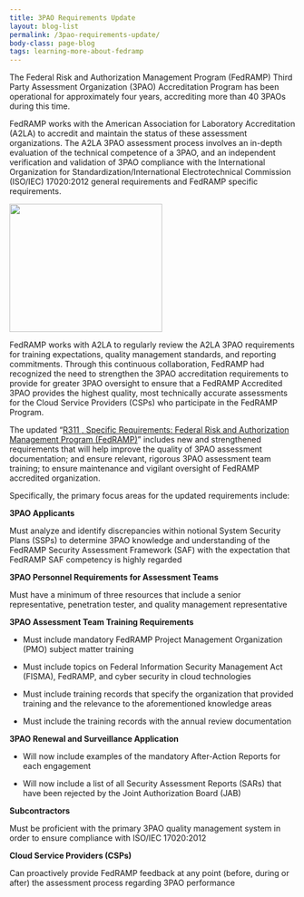 ```yaml
---
title: 3PAO Requirements Update
layout: blog-list
permalink: /3pao-requirements-update/
body-class: page-blog
tags: learning-more-about-fedramp
---
```

The Federal Risk and Authorization Management Program (FedRAMP) Third Party Assessment Organization (3PAO) Accreditation Program has been operational for approximately four years, accrediting more than 40 3PAOs during this time.

FedRAMP works with the American Association for Laboratory Accreditation (A2LA) to accredit and maintain the status of these assessment organizations. The A2LA 3PAO assessment process involves an in-depth evaluation of the technical competence of a 3PAO, and an independent verification and validation of 3PAO compliance with the International Organization for Standardization/International Electrotechnical Commission (ISO/IEC) 17020:2012 general requirements and FedRAMP specific requirements.

<a href="https://s3.amazonaws.com/sitesusa/wp-content/uploads/sites/482/2017/02/Screen-Shot-2017-02-16-at-2.56.26-PM.png"><img class="size-full wp-image-66590 alignright" src="https://s3.amazonaws.com/sitesusa/wp-content/uploads/sites/482/2017/02/Screen-Shot-2017-02-16-at-2.56.26-PM.png" alt="" width="269" height="226" /></a>

FedRAMP works with A2LA to regularly review the A2LA 3PAO requirements for training expectations, quality management standards, and reporting commitments. Through this continuous collaboration, FedRAMP had recognized the need to strengthen the 3PAO accreditation requirements to provide for greater 3PAO oversight to ensure that a FedRAMP Accredited 3PAO provides the highest quality, most technically accurate assessments for the Cloud Service Providers (CSPs) who participate in the FedRAMP Program.

The updated “[R311 , Specific Requirements: Federal Risk and Authorization Management Program (FedRAMP)](https://portal.a2la.org/requirements/A2LA_R311.pdf)” includes new and strengthened requirements that will help improve the quality of 3PAO assessment documentation; and ensure relevant, rigorous 3PAO assessment team training; to ensure maintenance and vigilant oversight of FedRAMP accredited organization.

Specifically, the primary focus areas for the updated requirements include:

**3PAO Applicants**  

Must analyze and identify discrepancies within notional System Security Plans (SSPs) to determine 3PAO knowledge and understanding of the FedRAMP Security Assessment Framework (SAF) with the expectation that FedRAMP SAF competency is highly regarded

**3PAO Personnel Requirements for Assessment Teams**

Must have a minimum of three resources that include a senior representative, penetration tester, and quality management representative

**3PAO Assessment Team Training Requirements**

* Must include mandatory FedRAMP Project Management Organization (PMO) subject matter training

* Must include topics on Federal Information Security Management Act (FISMA), FedRAMP, and cyber security in cloud technologies

* Must include training records that specify the organization that provided training and the relevance to the aforementioned knowledge areas

* Must include the training records with the annual review documentation

**3PAO Renewal and Surveillance Application**

* Will now include examples of the mandatory After-Action Reports for each engagement

* Will now include a list of all Security Assessment Reports (SARs) that have been rejected by the Joint Authorization Board (JAB)

**Subcontractors**

Must be proficient with the primary 3PAO quality management system in order to ensure compliance with ISO/IEC 17020:2012

**Cloud Service Providers (CSPs)**

Can proactively provide FedRAMP feedback at any point (before, during or after) the assessment process regarding 3PAO performance

